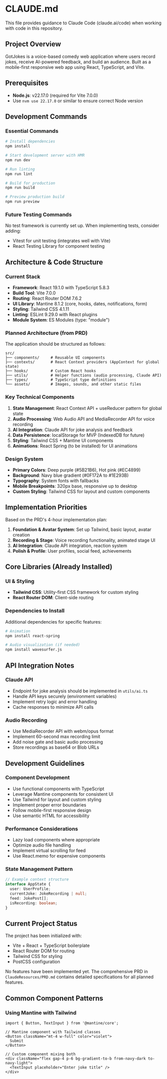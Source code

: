 # CLAUDE.md

This file provides guidance to Claude Code (claude.ai/code) when working with code in this repository.

## Project Overview
GotJokes is a voice-based comedy web application where users record jokes, receive AI-powered feedback, and build an audience. Built as a mobile-first responsive web app using React, TypeScript, and Vite.

## Prerequisites
- **Node.js**: v22.17.0 (required for Vite 7.0.0)
- Use `nvm use 22.17.0` or similar to ensure correct Node version

## Development Commands

### Essential Commands
```bash
# Install dependencies
npm install

# Start development server with HMR
npm run dev

# Run linting
npm run lint

# Build for production
npm run build

# Preview production build
npm run preview
```

### Future Testing Commands
No test framework is currently set up. When implementing tests, consider adding:
- Vitest for unit testing (integrates well with Vite)
- React Testing Library for component testing

## Architecture & Code Structure

### Current Stack
- **Framework**: React 19.1.0 with TypeScript 5.8.3
- **Build Tool**: Vite 7.0.0
- **Routing**: React Router DOM 7.6.2
- **UI Library**: Mantine 8.1.2 (core, hooks, dates, notifications, form)
- **Styling**: Tailwind CSS 4.1.11
- **Linting**: ESLint 9.29.0 with React plugins
- **Module System**: ES Modules (type: "module")

### Planned Architecture (from PRD)
The application should be structured as follows:
```
src/
├── components/     # Reusable UI components
├── contexts/       # React Context providers (AppContext for global state)
├── hooks/          # Custom React hooks
├── utils/          # Helper functions (audio processing, Claude API)
├── types/          # TypeScript type definitions
└── assets/         # Images, sounds, and other static files
```

### Key Technical Components
1. **State Management**: React Context API + useReducer pattern for global state
2. **Audio Processing**: Web Audio API and MediaRecorder API for voice recording
3. **AI Integration**: Claude API for joke analysis and feedback
4. **Data Persistence**: localStorage for MVP (IndexedDB for future)
5. **Styling**: Tailwind CSS + Mantine UI components
6. **Animations**: React Spring (to be installed) for UI animations

### Design System
- **Primary Colors**: Deep purple (#5B21B6), Hot pink (#EC4899)
- **Background**: Navy blue gradient (#0F172A to #1E293B)
- **Typography**: System fonts with fallbacks
- **Mobile Breakpoints**: 320px base, responsive up to desktop
- **Custom Styling**: Tailwind CSS for layout and custom components

## Implementation Priorities

Based on the PRD's 4-hour implementation plan:
1. **Foundation & Avatar System**: Set up Tailwind, basic layout, avatar creation
2. **Recording & Stage**: Voice recording functionality, animated stage UI
3. **AI Integration**: Claude API integration, reaction system
4. **Polish & Profile**: User profiles, social feed, achievements

## Core Libraries (Already Installed)

### UI & Styling
- **Tailwind CSS**: Utility-first CSS framework for custom styling
- **React Router DOM**: Client-side routing

### Dependencies to Install

Additional dependencies for specific features:
```bash
# Animation
npm install react-spring

# Audio visualization (if needed)
npm install wavesurfer.js
```

## API Integration Notes

### Claude API
- Endpoint for joke analysis should be implemented in `utils/ai.ts`
- Handle API keys securely (environment variables)
- Implement retry logic and error handling
- Cache responses to minimize API calls

### Audio Recording
- Use MediaRecorder API with webm/opus format
- Implement 60-second max recording limit
- Add noise gate and basic audio processing
- Store recordings as base64 or Blob URLs

## Development Guidelines

### Component Development
- Use functional components with TypeScript
- Leverage Mantine components for consistent UI
- Use Tailwind for layout and custom styling
- Implement proper error boundaries
- Follow mobile-first responsive design
- Use semantic HTML for accessibility

### Performance Considerations
- Lazy load components where appropriate
- Optimize audio file handling
- Implement virtual scrolling for feed
- Use React.memo for expensive components

### State Management Pattern
```typescript
// Example context structure
interface AppState {
  user: UserProfile;
  currentJoke: JokeRecording | null;
  feed: JokePost[];
  isRecording: boolean;
}
```

## Current Project Status
The project has been initialized with:
- Vite + React + TypeScript boilerplate
- React Router DOM for routing
- Tailwind CSS for styling
- PostCSS configuration

No features have been implemented yet. The comprehensive PRD in `ClaudeResources/PRD.md` contains detailed specifications for all planned features.

## Common Component Patterns

### Using Mantine with Tailwind
```tsx
import { Button, TextInput } from '@mantine/core';

// Mantine component with Tailwind classes
<Button className="mt-4 w-full" color="violet">
  Submit
</Button>

// Custom component mixing both
<div className="flex gap-4 p-6 bg-gradient-to-b from-navy-dark to-navy-light">
  <TextInput placeholder="Enter joke title" />
</div>
```